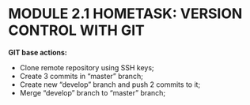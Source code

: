 # MODULE 2.1 HOMETASK: VERSION CONTROL WITH GIT

 **GIT base actions:**
 * Clone remote repository using SSH keys;
 * Create 3 commits in “master” branch;
 * Create new “develop” branch and push 2 commits to it;
 * Merge “develop” branch to “master” branch;

